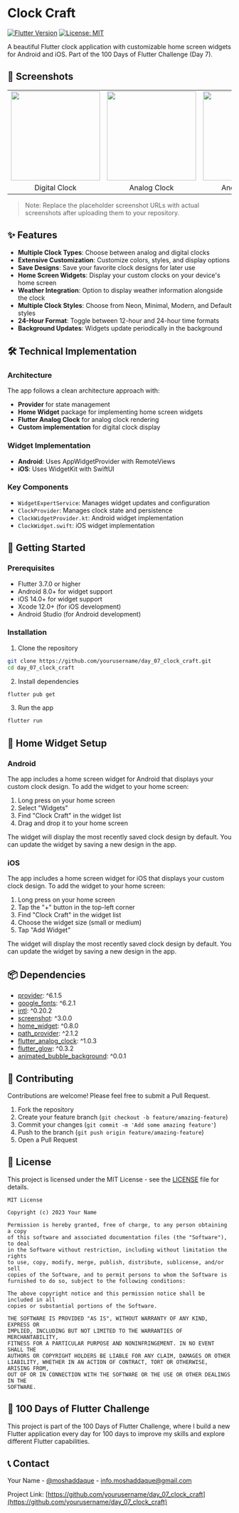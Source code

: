 # Clock Craft

[![Flutter Version](https://img.shields.io/badge/Flutter-3.7.0+-blue.svg)](https://flutter.dev/)
[![License: MIT](https://img.shields.io/badge/License-MIT-yellow.svg)](https://opensource.org/licenses/MIT)

A beautiful Flutter clock application with customizable home screen widgets for Android and iOS. Part of the 100 Days of Flutter Challenge (Day 7).

## 📱 Screenshots

<table>
  <tr>
    <td><img src="https://github.com/yourusername/day_07_clock_craft/raw/main/screenshots/digital_clock.png" width="200"></td>
    <td><img src="https://github.com/yourusername/day_07_clock_craft/raw/main/screenshots/analog_clock.png" width="200"></td>
    <td><img src="https://github.com/yourusername/day_07_clock_craft/raw/main/screenshots/widget_android.png" width="200"></td>
    <td><img src="https://github.com/yourusername/day_07_clock_craft/raw/main/screenshots/widget_ios.png" width="200"></td>
  </tr>
  <tr>
    <td align="center">Digital Clock</td>
    <td align="center">Analog Clock</td>
    <td align="center">Android Widget</td>
    <td align="center">iOS Widget</td>
  </tr>
</table>

> Note: Replace the placeholder screenshot URLs with actual screenshots after uploading them to your repository.

## ✨ Features

- **Multiple Clock Types**: Choose between analog and digital clocks
- **Extensive Customization**: Customize colors, styles, and display options
- **Save Designs**: Save your favorite clock designs for later use
- **Home Screen Widgets**: Display your custom clocks on your device's home screen
- **Weather Integration**: Option to display weather information alongside the clock
- **Multiple Clock Styles**: Choose from Neon, Minimal, Modern, and Default styles
- **24-Hour Format**: Toggle between 12-hour and 24-hour time formats
- **Background Updates**: Widgets update periodically in the background

## 🛠️ Technical Implementation

### Architecture

The app follows a clean architecture approach with:

- **Provider** for state management
- **Home Widget** package for implementing home screen widgets
- **Flutter Analog Clock** for analog clock rendering
- **Custom implementation** for digital clock display

### Widget Implementation

- **Android**: Uses AppWidgetProvider with RemoteViews
- **iOS**: Uses WidgetKit with SwiftUI

### Key Components

- `WidgetExpertService`: Manages widget updates and configuration
- `ClockProvider`: Manages clock state and persistence
- `ClockWidgetProvider.kt`: Android widget implementation
- `ClockWidget.swift`: iOS widget implementation

## 🚀 Getting Started

### Prerequisites

- Flutter 3.7.0 or higher
- Android 8.0+ for widget support
- iOS 14.0+ for widget support
- Xcode 12.0+ (for iOS development)
- Android Studio (for Android development)

### Installation

1. Clone the repository

```bash
git clone https://github.com/yourusername/day_07_clock_craft.git
cd day_07_clock_craft
```

2. Install dependencies

```bash
flutter pub get
```

3. Run the app

```bash
flutter run
```

## 🔧 Home Widget Setup

### Android

The app includes a home screen widget for Android that displays your custom clock design. To add the widget to your home screen:

1. Long press on your home screen
2. Select "Widgets"
3. Find "Clock Craft" in the widget list
4. Drag and drop it to your home screen

The widget will display the most recently saved clock design by default. You can update the widget by saving a new design in the app.

### iOS

The app includes a home screen widget for iOS that displays your custom clock design. To add the widget to your home screen:

1. Long press on your home screen
2. Tap the "+" button in the top-left corner
3. Find "Clock Craft" in the widget list
4. Choose the widget size (small or medium)
5. Tap "Add Widget"

The widget will display the most recently saved clock design by default. You can update the widget by saving a new design in the app.

## 📦 Dependencies

- [provider](https://pub.dev/packages/provider): ^6.1.5
- [google_fonts](https://pub.dev/packages/google_fonts): ^6.2.1
- [intl](https://pub.dev/packages/intl): ^0.20.2
- [screenshot](https://pub.dev/packages/screenshot): ^3.0.0
- [home_widget](https://pub.dev/packages/home_widget): ^0.8.0
- [path_provider](https://pub.dev/packages/path_provider): ^2.1.2
- [flutter_analog_clock](https://pub.dev/packages/flutter_analog_clock): ^1.0.3
- [flutter_glow](https://pub.dev/packages/flutter_glow): ^0.3.2
- [animated_bubble_background](https://pub.dev/packages/animated_bubble_background): ^0.0.1

## 🤝 Contributing

Contributions are welcome! Please feel free to submit a Pull Request.

1. Fork the repository
2. Create your feature branch (`git checkout -b feature/amazing-feature`)
3. Commit your changes (`git commit -m 'Add some amazing feature'`)
4. Push to the branch (`git push origin feature/amazing-feature`)
5. Open a Pull Request

## 📄 License

This project is licensed under the MIT License - see the [LICENSE](LICENSE) file for details.

```
MIT License

Copyright (c) 2023 Your Name

Permission is hereby granted, free of charge, to any person obtaining a copy
of this software and associated documentation files (the "Software"), to deal
in the Software without restriction, including without limitation the rights
to use, copy, modify, merge, publish, distribute, sublicense, and/or sell
copies of the Software, and to permit persons to whom the Software is
furnished to do so, subject to the following conditions:

The above copyright notice and this permission notice shall be included in all
copies or substantial portions of the Software.

THE SOFTWARE IS PROVIDED "AS IS", WITHOUT WARRANTY OF ANY KIND, EXPRESS OR
IMPLIED, INCLUDING BUT NOT LIMITED TO THE WARRANTIES OF MERCHANTABILITY,
FITNESS FOR A PARTICULAR PURPOSE AND NONINFRINGEMENT. IN NO EVENT SHALL THE
AUTHORS OR COPYRIGHT HOLDERS BE LIABLE FOR ANY CLAIM, DAMAGES OR OTHER
LIABILITY, WHETHER IN AN ACTION OF CONTRACT, TORT OR OTHERWISE, ARISING FROM,
OUT OF OR IN CONNECTION WITH THE SOFTWARE OR THE USE OR OTHER DEALINGS IN THE
SOFTWARE.
```

## 📱 100 Days of Flutter Challenge

This project is part of the 100 Days of Flutter Challenge, where I build a new Flutter application every day for 100 days to improve my skills and explore different Flutter capabilities.

## 📞 Contact

Your Name - [@moshaddaque](https://twitter.com/yourusername) - info.moshaddaque@gmail.com

Project Link: [https://github.com/yourusername/day_07_clock_craft](https://github.com/yourusername/day_07_clock_craft)

